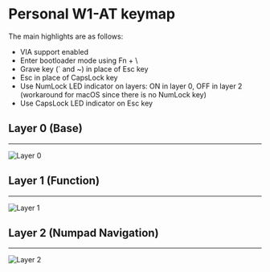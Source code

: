 # Personal W1-AT keymap
The main highlights are as follows:
* VIA support enabled
* Enter bootloader mode using Fn + \
* Grave key (` and ~) in place of Esc key
* Esc in place of CapsLock key
* Use NumLock LED indicator on layers: ON in layer 0, OFF in layer 2 (workaround for macOS since there is no NumLock key)
* Use CapsLock LED indicator on Esc key


## Layer 0 (Base)
---
![Layer 0](https://i.imgur.com/l1OKSBB.png)

## Layer 1 (Function)
---
![Layer 1](https://i.imgur.com/RdzVyvb.png)

## Layer 2 (Numpad Navigation)
---
![Layer 2](https://i.imgur.com/xKVnQaK.png)